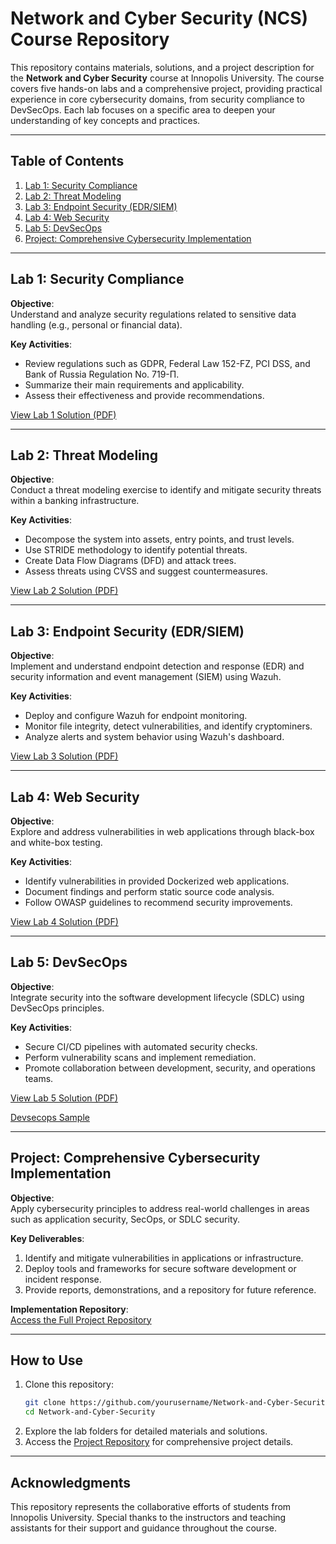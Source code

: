 # Network and Cyber Security (NCS) Course Repository

This repository contains materials, solutions, and a project description for the **Network and Cyber Security** course at Innopolis University. The course covers five hands-on labs and a comprehensive project, providing practical experience in core cybersecurity domains, from security compliance to DevSecOps. Each lab focuses on a specific area to deepen your understanding of key concepts and practices.

---

## Table of Contents

1. [Lab 1: Security Compliance](#lab-1-security-compliance)  
2. [Lab 2: Threat Modeling](#lab-2-threat-modeling)  
3. [Lab 3: Endpoint Security (EDR/SIEM)](#lab-3-endpoint-security-edrsiem)  
4. [Lab 4: Web Security](#lab-4-web-security)  
5. [Lab 5: DevSecOps](#lab-5-devsecops)  
6. [Project: Comprehensive Cybersecurity Implementation](#project-comprehensive-cybersecurity-implementation)  

---

## Lab 1: Security Compliance

**Objective**:  
Understand and analyze security regulations related to sensitive data handling (e.g., personal or financial data).

**Key Activities**:  
- Review regulations such as GDPR, Federal Law 152-FZ, PCI DSS, and Bank of Russia Regulation No. 719-П.  
- Summarize their main requirements and applicability.  
- Assess their effectiveness and provide recommendations.

[View Lab 1 Solution (PDF)](https://github.com/Mohammed-Nour/Network-and-Cyber-Security/blob/main/Lab01/Lab01_Solution.pdf)

---

## Lab 2: Threat Modeling

**Objective**:  
Conduct a threat modeling exercise to identify and mitigate security threats within a banking infrastructure.

**Key Activities**:  
- Decompose the system into assets, entry points, and trust levels.  
- Use STRIDE methodology to identify potential threats.  
- Create Data Flow Diagrams (DFD) and attack trees.  
- Assess threats using CVSS and suggest countermeasures.

[View Lab 2 Solution (PDF)](https://github.com/Mohammed-Nour/Network-and-Cyber-Security/blob/main/Lab02/Lab02_Solution.pdf)

---

## Lab 3: Endpoint Security (EDR/SIEM)

**Objective**:  
Implement and understand endpoint detection and response (EDR) and security information and event management (SIEM) using Wazuh.

**Key Activities**:  
- Deploy and configure Wazuh for endpoint monitoring.  
- Monitor file integrity, detect vulnerabilities, and identify cryptominers.  
- Analyze alerts and system behavior using Wazuh's dashboard.

[View Lab 3 Solution (PDF)](https://github.com/Mohammed-Nour/Network-and-Cyber-Security/blob/main/Lab03/Lab03_Solution.pdf)

---

## Lab 4: Web Security

**Objective**:  
Explore and address vulnerabilities in web applications through black-box and white-box testing.

**Key Activities**:  
- Identify vulnerabilities in provided Dockerized web applications.  
- Document findings and perform static source code analysis.  
- Follow OWASP guidelines to recommend security improvements.

[View Lab 4 Solution (PDF)](https://github.com/Mohammed-Nour/Network-and-Cyber-Security/blob/main/Lab04/Lab04_Solution.pdf)

---

## Lab 5: DevSecOps

**Objective**:  
Integrate security into the software development lifecycle (SDLC) using DevSecOps principles.

**Key Activities**:  
- Secure CI/CD pipelines with automated security checks.  
- Perform vulnerability scans and implement remediation.  
- Promote collaboration between development, security, and operations teams.

[View Lab 5 Solution (PDF)](https://github.com/Mohammed-Nour/Network-and-Cyber-Security/blob/main/Lab05/Lab05_solution.pdf)

[Devsecops Sample](https://github.com/Mohammed-Nour/devsecops_sample)

---

## Project: Comprehensive Cybersecurity Implementation

**Objective**:  
Apply cybersecurity principles to address real-world challenges in areas such as application security, SecOps, or SDLC security.

**Key Deliverables**:  
1. Identify and mitigate vulnerabilities in applications or infrastructure.  
2. Deploy tools and frameworks for secure software development or incident response.  
3. Provide reports, demonstrations, and a repository for future reference.

**Implementation Repository**:  
[Access the Full Project Repository](https://github.com/Mohammed-Nour/network-and-cyber-security-project)

---

## How to Use

1. Clone this repository:  
   ```bash
   git clone https://github.com/yourusername/Network-and-Cyber-Security.git
   cd Network-and-Cyber-Security
   ```
2. Explore the lab folders for detailed materials and solutions.  
3. Access the [Project Repository](https://github.com/Mohammed-Nour/network-and-cyber-security-project) for comprehensive project details.

---

## Acknowledgments

This repository represents the collaborative efforts of students from Innopolis University. Special thanks to the instructors and teaching assistants for their support and guidance throughout the course.
